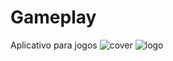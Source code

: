 # Gameplay
Aplicativo para jogos
![cover](https://user-images.githubusercontent.com/89815869/166088340-cccdf8ce-bf05-4f2e-bf90-74fab1880074.png)
![logo](https://user-images.githubusercontent.com/89815869/166088341-fc02d659-d732-4f7d-aabe-e5e1ae7f59a4.png)
